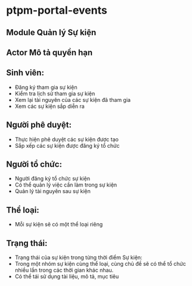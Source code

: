 
# ptpm-portal-events
## Module Quản lý Sự kiện
## Actor Mô tả quyền hạn
## Sinh viên:	
- Đăng ký tham gia sự kiện
- Kiểm tra lịch sử tham gia sự kiện
- Xem lại tài nguyên của các sự kiện đã tham gia
- Xem các sự kiện sắp diễn ra

## Người phê duyệt:	
- Thực hiện phê duyệt các sự kiện được tạo
- Sắp xếp các sự kiện được đăng ký tổ chức

## Người tổ chức:	
- Người đăng ký tổ chức sự kiện
- Có thể quản lý việc cần làm trong sự kiện
- Quản lý tài nguyên sau sự kiện

## Thể loại:
- Mỗi sự kiện sẽ có một thể loại riêng 

## Trạng thái:	
- Trạng thái của sự kiện trong từng thời điểm
Sự kiện: 
- Trong một nhóm sự kiện cùng thể loại, cùng chủ đề sẽ có thể tổ chức nhiều lần trong các thời gian khác nhau.
- Có thể tái sử dụng tài liệu, mô tả, mục tiêu 
